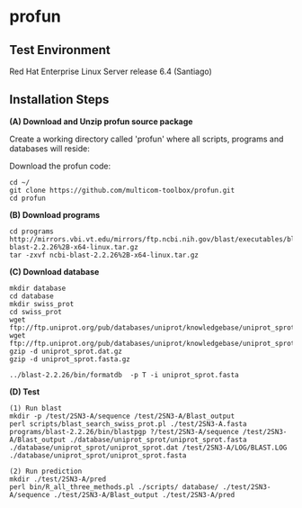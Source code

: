 # profun


Test Environment
--------------------------------------------------------------------------------------
Red Hat Enterprise Linux Server release 6.4 (Santiago)

Installation Steps
--------------------------------------------------------------------------------------


**(A) Download and Unzip profun source package**  

Create a working directory called 'profun' where all scripts, programs and databases will reside:

Download the profun code:
```
cd ~/
git clone https://github.com/multicom-toolbox/profun.git
cd profun
```

**(B) Download programs**
```
cd programs
http://mirrors.vbi.vt.edu/mirrors/ftp.ncbi.nih.gov/blast/executables/blast%2B/2.2.26/ncbi-blast-2.2.26%2B-x64-linux.tar.gz
tar -zxvf ncbi-blast-2.2.26%2B-x64-linux.tar.gz

```

**(C) Download database**

```
mkdir database
cd database
mkdir swiss_prot
cd swiss_prot
wget ftp://ftp.uniprot.org/pub/databases/uniprot/knowledgebase/uniprot_sprot.fasta.gz
wget ftp://ftp.uniprot.org/pub/databases/uniprot/knowledgebase/uniprot_sprot.dat.gz
gzip -d uniprot_sprot.dat.gz
gzip -d uniprot_sprot.fasta.gz

../blast-2.2.26/bin/formatdb  -p T -i uniprot_sprot.fasta

```

**(D) Test**
```
(1) Run blast
mkdir -p /test/2SN3-A/sequence /test/2SN3-A/Blast_output
perl scripts/blast_search_swiss_prot.pl ./test/2SN3-A.fasta  programs/blast-2.2.26/bin/blastpgp ?/test/2SN3-A/sequence /test/2SN3-A/Blast_output ./database/uniprot_sprot/uniprot_sprot.fasta ./database/uniprot_sprot/uniprot_sprot.dat /test/2SN3-A/LOG/BLAST.LOG ./database/uniprot_sprot/uniprot_sprot.fasta   

(2) Run prediction
mkdir ./test/2SN3-A/pred
perl bin/R_all_three_methods.pl ./scripts/ database/ ./test/2SN3-A/sequence ./test/2SN3-A/Blast_output ./test/2SN3-A/pred 

```
